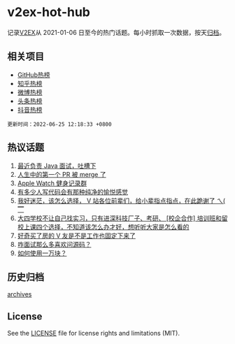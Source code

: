 # v2ex-hot-hub

 记录[V2EX](https://www.v2ex.com/)从 2021-01-06 日至今的热门话题。每小时抓取一次数据，按天[归档](archives)。
 
 ## 相关项目

- [GitHub热榜](https://github.com/lonnyzhang423/github-hot-hub)
- [知乎热榜](https://github.com/lonnyzhang423/zhihu-hot-hub)
- [微博热榜](https://github.com/lonnyzhang423/weibo-hot-hub)
- [头条热榜](https://github.com/lonnyzhang423/toutiao-hot-hub)
- [抖音热榜](https://github.com/lonnyzhang423/douyin-hot-hub)


 `更新时间：2022-06-25 12:18:33 +0800`

## 热议话题

1. [最近负责 Java 面试，吐槽下](https://www.v2ex.com/t/861954)
1. [人生中的第一个 PR 被 merge 了](https://www.v2ex.com/t/861906)
1. [Apple Watch 健身记录群](https://www.v2ex.com/t/861927)
1. [有多少人写代码会有那种纯净的愉悦感觉](https://www.v2ex.com/t/861945)
1. [我好迷茫，该怎么选择， V 站各位前辈们，给小辈指点指点，在此跪谢了 ㄟ( ▔](https://www.v2ex.com/t/861929)
1. [大四学校不让自己找实习，只有进深科技厂子、考研、 [校企合作] 培训班和留校上课四个选择，不知道该怎么办才好，想听听大家是怎么看的](https://www.v2ex.com/t/861953)
1. [好奇买了房的 V 友是不是工作也固定下来了](https://www.v2ex.com/t/861931)
1. [咋面试那么多喜欢问源码？](https://www.v2ex.com/t/861918)
1. [如何使用一万块？](https://www.v2ex.com/t/862072)

## 历史归档

[archives](archives)

## License

See the [LICENSE](LICENSE) file for license rights and limitations (MIT).
